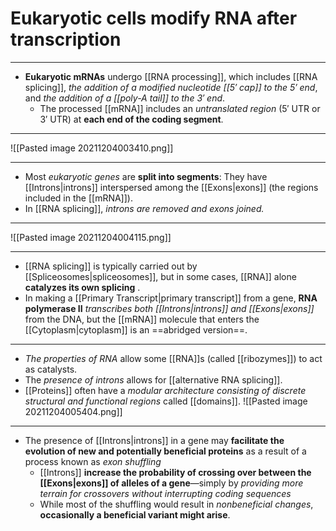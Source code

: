 # Eukaryotic cells modify RNA after transcription
---
- **Eukaryotic mRNAs** undergo [[RNA processing]], which includes [[RNA splicing]], *the addition of a modified nucleotide [[5′ cap]] to the 5′ end*, and *the addition of a [[poly-A tail]] to the 3′ end*. 
	- The processed [[mRNA]] includes an *untranslated region* (5′ UTR or 3′ UTR) at **each end of the coding segment**.
	
---
![[Pasted image 20211204003410.png]]

---
- Most *eukaryotic genes* are **split into segments**: They have [[Introns|introns]] interspersed among the [[Exons|exons]] (the regions included in the [[mRNA]]). 
- In [[RNA splicing]], *introns are removed and exons joined.* 

---
![[Pasted image 20211204004115.png]]

---
- [[RNA splicing]] is typically carried out by [[Spliceosomes|spliceosomes]], but in some cases, [[RNA]] alone **catalyzes its own splicing** . 
- In making a [[Primary Transcript|primary transcript]] from a gene, **RNA polymerase II** *transcribes both [[Introns|introns]] and [[Exons|exons]]* from the DNA, but the [[mRNA]] molecule that enters the [[Cytoplasm|cytoplasm]] is an ==abridged version==.
---
- *The properties of RNA* allow some [[RNA]]s (called [[ribozymes]]) to act as catalysts. 
- The *presence of introns* allows for [[alternative RNA splicing]].
- [[Proteins]] often have a *modular architecture consisting of discrete structural and functional regions* called [[domains]].
![[Pasted image 20211204005404.png]]
---
- The presence of [[Introns|introns]] in a gene may **facilitate the evolution of new and potentially beneficial proteins** as a result of a process known as *exon shuffling*
	- [[Introns]] **increase the probability of crossing over between the [[Exons|exons]] of alleles of a gene**—simply by *providing more terrain for crossovers without interrupting coding sequences*
	- While most of the shuffling would result in *nonbeneficial changes*, **occasionally a beneficial variant might arise**.